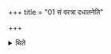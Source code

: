+++
title = "01 सं वरत्रा दधातनेति"

+++

<details><summary>थिते</summary>

सं वरत्रा दधातनेति मम्प्रेष्यति १
</details>
